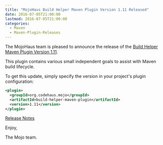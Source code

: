 ```yaml
---
title: "MojoHaus Build Helper Maven Plugin Version 1.11 Released"
date: 2016-07-05T21:00:00
lastmod: 2016-07-05T21:00:00
categories:
  - Maven
  - Maven-Plugin-Releases
---
```

The MojoHaus team is pleased to announce the release of the 
[Build Helper Maven Plugin Version 1.11](https://www.mojohaus.org/build-helper-maven-plugin/).

This plugin contains various small independent goals to assist with Maven
build lifecycle.

To get this update, simply specify the version in your project's plugin
configuration:

```xml
<plugin>
  <groupId>org.codehaus.mojo</groupId>
  <artifactId>build-helper-maven-plugin</artifactId>
  <version>1.11</version>
</plugin>
```
<!-- more -->

[Release Notes](https://www.mojohaus.org/build-helper-maven-plugin/github-report.html)

Enjoy,

The Mojo team.


